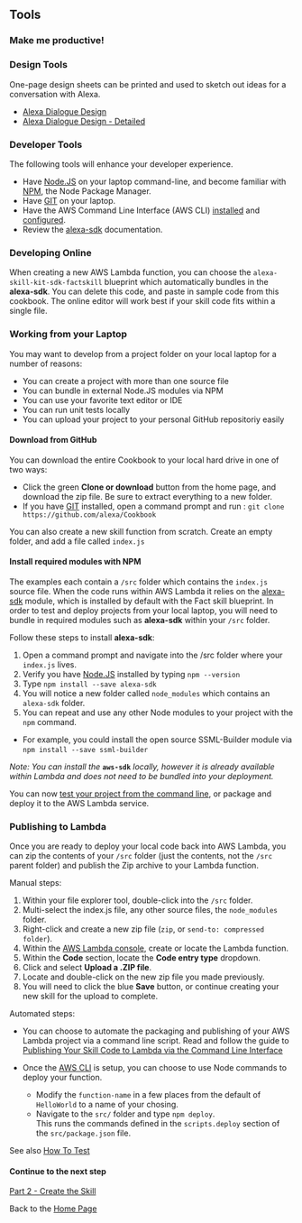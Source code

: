 ## Tools <a id="title"></a>
### Make me productive!

### Design Tools

One-page design sheets can be printed and used to sketch out ideas for a conversation with Alexa.

* [Alexa Dialogue Design](https://www.amazon.com/clouddrive/share/5WMoGXcKHSWWSoRiC3VNFmBnEveQBdPnLZq711Iu3d?ref_=cd_ph_share_link_copy)
* [Alexa Dialogue Design - Detailed](https://www.amazon.com/clouddrive/share/PLKDyDip6Jv1HK450NTTGzJZJB4QjDyYxTMlQgmWDCQ?ref_=cd_ph_share_link_copy)


### Developer Tools

The following tools will enhance your developer experience.

* Have [Node.JS](https://nodejs.org/en/) on your laptop command-line, and become familiar with [NPM](https://www.npmjs.com), the Node Package Manager.
* Have [GIT](https://git-scm.com/downloads) on your laptop.
* Have the AWS Command Line Interface (AWS CLI) [installed](http://docs.aws.amazon.com/cli/latest/userguide/installing.html) and [configured](https://developer.amazon.com/blogs/post/Tx1UE9W1NQ0GYII/publishing-your-skill-code-to-lambda-via-the-command-line-interface).
* Review the [alexa-sdk](https://www.npmjs.com/package/alexa-sdk) documentation.

### Developing Online
When creating a new AWS Lambda function, you can choose the ```alexa-skill-kit-sdk-factskill``` blueprint which automatically bundles in the **alexa-sdk**.  You can delete this code, and paste in sample code from this cookbook.
The online editor will work best if your skill code fits within a single file.


### Working from your Laptop
You may want to develop from a project folder on your local laptop for a number of reasons:
* You can create a project with more than one source file
* You can bundle in external Node.JS modules via NPM
* You can use your favorite text editor or IDE
* You can run unit tests locally
* You can upload your project to your personal GitHub repositoriy easily


#### Download from GitHub
You can download the entire Cookbook to your local hard drive in one of two ways:
* Click the green **Clone or download** button from the home page, and download the zip file.  Be sure to extract everything to a new folder.
* If you have [GIT](https://git-scm.com/downloads) installed, open a command prompt and run : ```git clone https://github.com/alexa/Cookbook```

You can also create a new skill function from scratch.  Create an empty folder, and add a file called ```index.js```


#### Install required modules with NPM
The examples each contain a ```/src``` folder which contains the `index.js` source file.
When the code runs within AWS Lambda it relies on the [alexa-sdk](https://www.npmjs.com/package/alexa-sdk) module,
which is installed by default with the Fact skill blueprint.
In order to test and deploy projects from your local laptop, you will need to bundle in required modules such as 
**alexa-sdk** within your `/src` folder.

Follow these steps to install **alexa-sdk**:

1. Open a command prompt and navigate into the /src folder where your `index.js` lives.
1. Verify you have [Node.JS](https://nodejs.org/en/) installed by typing `npm --version`
1. Type `npm install --save alexa-sdk`
1. You will notice a new folder called `node_modules` which contains an `alexa-sdk` folder.
1. You can repeat and use any other Node modules to your project with the `npm` command.
  * For example, you could install the open source SSML-Builder module via `npm install --save ssml-builder`

 *Note: You can install the*  **`aws-sdk`**  *locally, however it is already available within Lambda and does not need to be bundled into your deployment.*

You can now [test your project from the command line](../Testing#title), or package and deploy it to the AWS Lambda service.


### Publishing to Lambda

Once you are ready to deploy your local code back into AWS Lambda, you can zip the contents of your `/src` folder
(just the contents, not the `/src` parent folder) and publish the Zip archive to your Lambda function.

Manual steps:

1. Within your file explorer tool, double-click into the `/src` folder.
1. Multi-select the index.js file, any other source files, the `node_modules` folder.
1. Right-click and create a new zip file (`zip`, or `send-to: compressed folder`).
1. Within the [AWS Lambda console](https://console.aws.amazon.com/lambda/home?#/functions?display=list), create or locate the Lambda function.
1. Within the **Code** section, locate the **Code entry type** dropdown.
1. Click and select **Upload a .ZIP file**.
1. Locate and double-click on the new zip file you made previously.
1. You will need to click the blue **Save** button, or continue creating your new skill for the upload to complete.

Automated steps:
* You can choose to automate the packaging and publishing of your AWS Lambda project via a command line script.
Read and follow the guide to [Publishing Your Skill Code to Lambda via the Command Line Interface](https://developer.amazon.com/blogs/post/Tx1UE9W1NQ0GYII/publishing-your-skill-code-to-lambda-via-the-command-line-interface)

* Once the [AWS CLI](http://docs.aws.amazon.com/cli/latest/userguide/installing.html) is setup, you can choose to use Node commands to deploy your function.
  * Modify the `function-name` in a few places from the default of `HelloWorld` to a name of your chosing.
  * Navigate to the `src/` folder and type `npm deploy`.  
    This runs the commands defined in the `scripts.deploy` section of the `src/package.json` file.
  

See also [How To Test](../testing#title)

#### Continue to the next step
[Part 2 - Create the Skill](./PAGE2.md#title)

Back to the [Home Page](../README.md#title)
